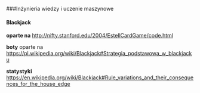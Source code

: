 ###Inżynieria wiedzy i uczenie maszynowe

#### Blackjack

**oparte na** http://nifty.stanford.edu/2004/EstellCardGame/code.html

**boty** oparte na https://pl.wikipedia.org/wiki/Blackjack#Strategia_podstawowa_w_blackjacku

**statystyki** https://en.wikipedia.org/wiki/Blackjack#Rule_variations_and_their_consequences_for_the_house_edge

